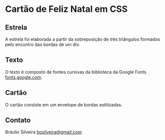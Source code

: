 # Cartão de Feliz Natal em CSS

## Estrela
A estrela foi elaborada a partir da sobreposição de três triângulos formados pelo encontro das bordas de um div.

## Texto
O texto é composto de fontes cursivas da biblioteca da Google Fonts [fonts.google.com](http://fonts.google.com).

## Cartão
O cartão consiste em um envelope de bordas estilizadas.

## Contato
Bráulio Silveira
bosilveira@gmail.com
